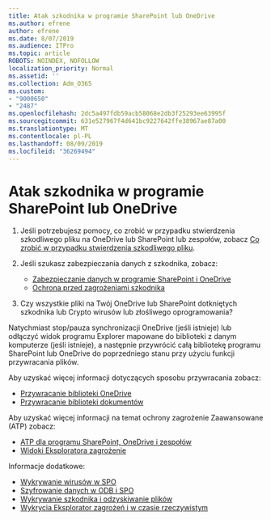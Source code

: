 ```yaml
---
title: Atak szkodnika w programie SharePoint lub OneDrive
ms.author: efrene
author: efrene
ms.date: 8/07/2019
ms.audience: ITPro
ms.topic: article
ROBOTS: NOINDEX, NOFOLLOW
localization_priority: Normal
ms.assetid: ''
ms.collection: Adm_O365
ms.custom:
- "9000650"
- "2487"
ms.openlocfilehash: 2dc5a497fdb59acb58068e2db3f25293ee63995f
ms.sourcegitcommit: 631e527967f4d641bc9227642ffe38967ae87a00
ms.translationtype: MT
ms.contentlocale: pl-PL
ms.lasthandoff: 08/09/2019
ms.locfileid: "36269494"
---
```

# <a name="ransomware-attack-in-sharepoint-or-onedrive"></a>Atak szkodnika w programie SharePoint lub OneDrive

1.  Jeśli potrzebujesz pomocy, co zrobić w przypadku stwierdzenia szkodliwego pliku na OneDrive lub SharePoint lub zespołów, zobacz [Co zrobić w przypadku stwierdzenia szkodliwego pliku](https://support.office.com/en-ie/article/what-to-do-when-a-malicious-file-is-found-in-sharepoint-online-onedrive-or-microsoft-teams-01e902ad-a903-4e0f-b093-1e1ac0c37ad2).
2. Jeśli szukasz zabezpieczania danych z szkodnika, zobacz:
    - [Zabezpieczanie danych w programie SharePoint i OneDrive](https://docs.microsoft.com/sharepoint/safeguarding-your-data) 
    - [Ochrona przed zagrożeniami szkodnika](https://docs.microsoft.com/windows/security/threat-protection/intelligence/ransomware-malware)    

3.  Czy wszystkie pliki na Twój OneDrive lub SharePoint dotkniętych szkodnika lub Crypto wirusów lub złośliwego oprogramowania? 

Natychmiast stop/pauza synchronizacji OneDrive (jeśli istnieje) lub odłączyć widok programu Explorer mapowane do biblioteki z danym komputerze (jeśli istnieje), a następnie przywrócić całą bibliotekę programu SharePoint lub OneDrive do poprzedniego stanu przy użyciu funkcji przywracania plików. 

Aby uzyskać więcej informacji dotyczących sposobu przywracania zobacz:

- [Przywracanie biblioteki OneDrive](https://support.office.com/article/restore-your-onedrive-fa231298-759d-41cf-bcd0-25ac53eb8a150)
- [Przywracanie biblioteki dokumentów](https://support.office.com/article/restore-a-document-library-317791c3-8bd0-4dfd-8254-3ca90883d39a?ui=en-US&rs=en-US&ad=US)

Aby uzyskać więcej informacji na temat ochrony zagrożenie Zaawansowane (ATP) zobacz:
- [ATP dla programu SharePoint, OneDrive i zespołów](https://docs.microsoft.com/en-us/office365/securitycompliance/atp-for-spo-odb-and-teams)
- [Widoki Eksploratora zagrożenie](https://docs.microsoft.com/en-us/office365/securitycompliance/threat-explorer-views)

Informacje dodatkowe:

- [Wykrywanie wirusów w SPO](https://docs.microsoft.com/en-us/office365/securitycompliance/virus-detection-in-spo)</br>
- [Szyfrowanie danych w ODB i SPO](https://docs.microsoft.com/en-us/office365/securitycompliance/data-encryption-in-odb-and-spo)</br>
- [Wykrywanie szkodnika i odzyskiwanie plików](https://support.office.com/article/Ransomware-detection-and-recovering-your-files-0d90ec50-6bfd-40f4-acc7-b8c12c73637f)</br>
- [Wykrycia Eksplorator zagrożeń i w czasie rzeczywistym](https://docs.microsoft.com/en-us/office365/securitycompliance/threat-explorer-views)